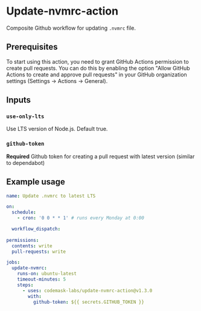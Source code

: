 # Update-nvmrc-action

Composite Github workflow for updating `.nvmrc` file.

## Prerequisites
To start using this action, you need to grant GitHub Actions permission to create pull requests. You can do this by enabling the option "Allow GitHub Actions to create and approve pull requests" in your GitHub organization settings (Settings → Actions → General).

## Inputs

### `use-only-lts`

Use LTS version of Node.js. Default true.

### `github-token`

**Required** Github token for creating a pull request with latest version (similar to dependabot)

## Example usage

```yaml
name: Update .nvmrc to latest LTS

on:
  schedule:
    - cron: '0 0 * * 1' # runs every Monday at 0:00 

  workflow_dispatch:
    
permissions:
  contents: write
  pull-requests: write

jobs:
  update-nvmrc:
    runs-on: ubuntu-latest
    timeout-minutes: 5
    steps:
      - uses: codemask-labs/update-nvmrc-action@v1.3.0
        with:
          github-token: ${{ secrets.GITHUB_TOKEN }}
```
